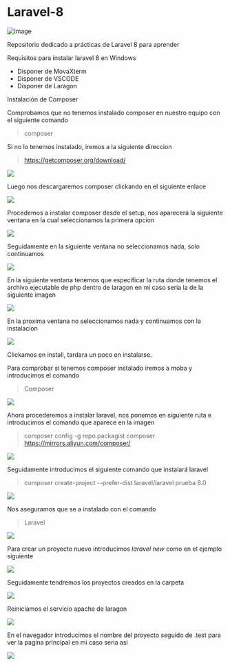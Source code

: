 # Laravel-8

![image](https://user-images.githubusercontent.com/73592097/160716959-5bb2e96d-351f-4913-97a5-3b96469dfcaa.png)


Repositorio dedicado a prácticas de Laravel 8 para aprender


Requisitos para instalar laravel 8 en Windows

- Disponer de MovaXterm
- Disponer de VSCODE
- Disponer de Laragon

Instalación de Composer

Comprobamos que no tenemos instalado composer en nuestro equipo con el siguiente comando

> composer

Si no lo tenemos instalado, iremos a la siguiente direccion

> https://getcomposer.org/download/

![](assets/README-554282a2.png)

Luego nos descargaremos composer clickando en el siguiente enlace

![](assets/README-11bfb981.png)

Procedemos a instalar composer desde el setup, nos aparecerá la siguiente ventana en la cual seleccionamos la primera opcion

![](assets/README-679edf5e.png)

Seguidamente en la siguiente ventana no seleccionamos nada, solo continuamos

![](assets/README-0e505fb3.png)

En la siguiente ventana tenemos que especificar la ruta donde tenemos el archivo ejecutable de php dentro de laragon en mi caso seria la de la siguiente imagen

![](assets/README-3d1fd350.png)

En la proxima ventana no seleccionamos nada y continuamos con la instalacion

![](assets/README-183e2b02.png)

Clickamos en install, tardara un poco en instalarse.

Para comprobar si tenemos composer instalado iremos a moba y introducimos el comando

> Composer

![](assets/README-5729ab2b.png)


Ahora procederemos a instalar laravel, nos ponemos en siguiente ruta e introducimos el comando que aparece en la imagen


> composer config -g repo.packagist composer https://mirrors.aliyun.com/composer/

 ![](assets/README-67a0dbfa.png)

 Seguidamente introducimos el siguiente comando que instalará laravel

 > composer create-project --prefer-dist laravel/laravel prueba 8.0

 ![](assets/README-4e9082d6.png)

 Nos aseguramos que se a instalado con el comando

 > Laravel

 ![](assets/README-e421d65a.png)


 Para crear un proyecto nuevo introducimos *laravel new* como en el ejemplo siguiente

 ![](assets/README-8d0072da.png)

 Seguidamente tendremos los proyectos creados en la carpeta

 ![](assets/README-dd2fc430.png)


 Reiniciamos el servicio apache de laragon

 ![](assets/README-f19b606f.png)

 En el navegador introducimos el nombre del proyecto seguido de .test para ver la pagina principal en mi caso seria asi

 ![](assets/README-633d05a5.png)
